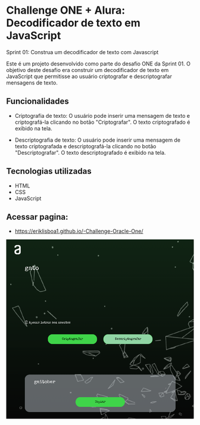 # Challenge ONE + Alura: Decodificador de texto em JavaScript
Sprint 01: Construa um decodificador de texto com Javascript


Este é um projeto desenvolvido como parte do desafio ONE da Sprint 01. O objetivo deste desafio era construir um decodificador de texto em JavaScript que permitisse ao usuário criptografar e descriptografar mensagens de texto.

## Funcionalidades
 - Criptografia de texto: O usuário pode inserir uma mensagem de texto e criptografá-la clicando no botão "Criptografar". O texto criptografado é exibido na tela.

 - Descriptografia de texto: O usuário pode inserir uma mensagem de texto criptografada e descriptografá-la clicando no botão "Descriptografar". O texto descriptografado é exibido na tela.

## Tecnologias utilizadas
- HTML
- CSS
- JavaScript

## Acessar pagina:
- https://eriklisboa1.github.io/-Challenge-Oracle-One/

![Alt Text](https://github.com/eriklisboa1/-Challenge-Oracle-One/blob/main/projheto.png)
